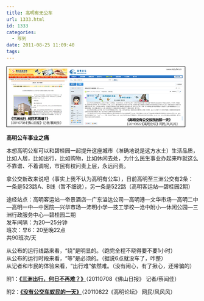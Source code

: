 ```yaml
---
title: 高明有无公车
url: 1333.html
id: 1333
categories:
  - 写到
date: 2011-08-25 11:09:40
tags:
---
```


![](/images/attachments/month_1108/m201182511742.jpg)  
  

**高明公车事业之痛**

  
本想高明公车可以和碧桂园一起提升这座城市（准确地说是这方水土）生活品质，比如人居，比如出行，比如购物，比如休闲去处，为什么民生事业办起来咋就这么不靠谱、不着调呢，市民有权问责上层，永远问责。  
  
拿公交新改来说吧（事实上我不认为高明有公车），日前高明至三洲公交有2条：一条是523路A、B线（暂不细说），另一条是522路（高明客运站—碧桂园2期）  
  
途经站点：高明客运站—帝景酒店—广东溢达公司—高明港—文华市场—高明二中—高明一中—中医院—兴华市场—沛明小学—技工学校—沧中附小—休闲公园—三洲行政服务中心—碧桂园二期  
发车间隔：为20—25分钟  
班次：早6：20至晚22点  
共90班次/天  
  
从公布的运行线路来看，“绕”是明显的。（跑完全程不晓得要不要1小时）  
从公布的运行时段来看，“等”是必须的。（据说6点就没车了，咋整）  
从记者和市民的体验来看，“出行难”依然难。（没有闹心，有了揪心，还带骗的）  
  
附1：**[《三洲出行，何日不再难？》](http://www.foshan.gov.cn/zwgk/zwdt/wqzw/gmq/201107/t20110708_2537639.html)**（20110708《佛山日报》 记者/蔡闻佳）  
  
附2：**[《没有公交车蚁民的一天》](http://www.528500.com/thread-606835-1-1.html)**（20110822《高明论坛》 网民/风风风）